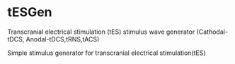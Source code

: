 # tESGen
Transcranial electrical stimulation (tES) stimulus wave generator (Cathodal-tDCS, Anodal-tDCS,tRNS,tACS)

Simple stimulus generator for transcranial electrical stimulation(tES)
